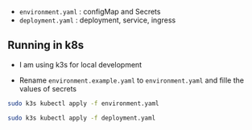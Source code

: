 - `environment.yaml` : configMap and Secrets
- `deployment.yaml` : deployment, service, ingress

## Running in k8s

- I am using k3s for local development

- Rename `environment.example.yaml` to `environment.yaml` and fille the values of secrets

```bash
sudo k3s kubectl apply -f environment.yaml 
```

```bash
sudo k3s kubectl apply -f deployment.yaml
```
